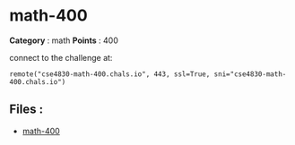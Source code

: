# math-400

**Category** : math
**Points** : 400

connect to  the challenge at: 

``remote("cse4830-math-400.chals.io", 443, ssl=True, sni="cse4830-math-400.chals.io")``

## Files : 
 - [math-400](./math-400)


